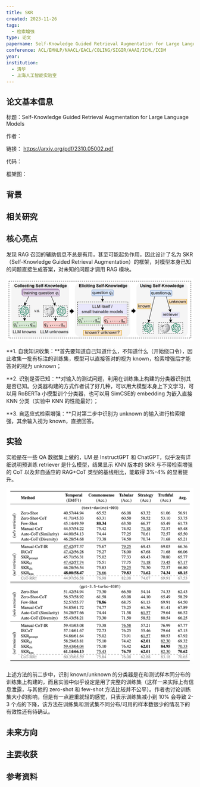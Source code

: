 ```yaml
---
title: SKR
created: 2023-11-26
tags:
  - 检索增强
type: 论文
papername: Self-Knowledge Guided Retrieval Augmentation for Large Language Models
conference: ACL/EMNLP/NAACL/EACL/COLING/SIGIR/AAAI/ICML/ICDM
year: 
institution:
  - 清华
  - 上海人工智能实验室
---
```


## 论文基本信息

标题：Self-Knowledge Guided Retrieval Augmentation for Large Language Models

作者：

链接： https://arxiv.org/pdf/2310.05002.pdf

代码：

框架图：


## 背景


## 相关研究


## 核心亮点

发现 RAG 召回的辅助信息不总是有用，甚至可能起负作用，因此设计了名为 SKR （Self-Knowledge Guided Retrieval Augmentation）的框架，对模型本身已知的问题直接生成答案，对未知的问题才调用 RAG 模块。

![](img/Pasted%20image%2020231126155851.png)

**1. 自我知识收集：**首先要知道自己知道什么，不知道什么（开始绕口令），因此收集一批有标注的训练集，模型可以直接答对的视为 known，检索增强后才能答对的视为 unknown； 

**2. 识别是否已知：**对输入的测试问题，利用在训练集上构建的分类器识别其是否已知。分类器构建的方式作者试了好几种，可以用大模型本身上下文学习，可以用 RoBERTa 小模型训个分类器，也可以用 SimCSE的 embedding 为嵌入直接 KNN 分类（实验中 KNN 的性能最好）； 

**3. 自适应式检索增强：**只对第二步中识别为 unknown 的输入进行检索增强，其余输入视为 known，直接回答。



## 实验

实验是在一些 QA 数据集上做的，LM 是 InstructGPT 和 ChatGPT，似乎没有详细说明预训练 retriever 是什么模型，结果显示 KNN 版本的 SKR 与不带检索增强的 CoT 以及非自适应的 RAG+CoT 类型的基线相比，能取得 3%-4% 的显著提升。

![](img/Pasted%20image%2020231126155957.png)

上述方法的前二步中，识别 known/unknown 的分类器是在和测试样本同分布的训练集上构建的，而且实验中似乎设定是用了完整的训练集（这样一来实际上有信息泄露，与其他的 zero-shot 和 few-shot 方法比较并不公平）。作者也讨论训练集大小的影响，但是有一点避重就轻的感觉，只表示训练集减小到 10% 会导致 2-3 个点的下降，该方法在训练集和测试集不同分布/可用的样本数很少的情况下的有效性还有待确认。



## 未来方向



## 主要收获


## 参考资料
